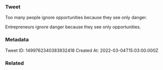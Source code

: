 ### Tweet
Too many people ignore opportunities because they see only danger.

Entrepreneurs ignore danger because they see only opportunities.

### Metadata
Tweet ID: 1499762340383932418
Created At: 2022-03-04T15:03:00.000Z

### Related

